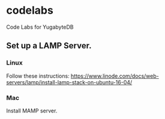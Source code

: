 # codelabs
Code Labs for YugabyteDB

## Set up a LAMP Server.

### Linux
Follow these instructions: https://www.linode.com/docs/web-servers/lamp/install-lamp-stack-on-ubuntu-16-04/

### Mac
Install MAMP server.

